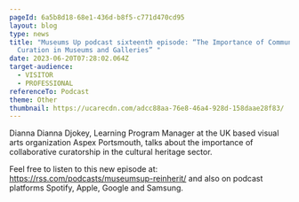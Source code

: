 ```yaml
---
pageId: 6a5b8d18-68e1-436d-b8f5-c771d470cd95
layout: blog
type: news
title: "Museums Up podcast sixteenth episode: “The Importance of Community
  Curation in Museums and Galleries” "
date: 2023-06-20T07:28:02.064Z
target-audience:
  - VISITOR
  - PROFESSIONAL
referenceTo: Podcast
theme: Other
thumbnail: https://ucarecdn.com/adcc88aa-76e8-46a4-928d-158daae28f83/
---
```

Dianna Dianna Djokey, Learning Program Manager at the UK based visual arts organization Aspex Portsmouth, talks about the importance of collaborative curatorship in the cultural heritage sector.

Feel free to listen to this new episode at: <https://rss.com/podcasts/museumsup-reinherit/> and also on podcast platforms Spotify, Apple, Google and Samsung.